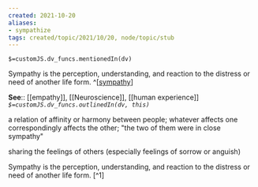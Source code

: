 ```yaml
---
created: 2021-10-20
aliases:
- sympathize
tags: created/topic/2021/10/20, node/topic/stub
---
```

`$=customJS.dv_funcs.mentionedIn(dv)`

Sympathy is the perception, understanding, and reaction to the distress or need of another life form. 
^[[sympathy](https://en.wikipedia.org/wiki/Sympathy)]

**See**:: [[empathy]], [[Neuroscience]], [[human experience]]
*`$=customJS.dv_funcs.outlinedIn(dv, this)`*

a relation of affinity or harmony between people; whatever affects one correspondingly affects the other; "the two of them were in close sympathy"  

sharing the feelings of others (especially feelings of sorrow or anguish)  

Sympathy is the perception, understanding, and reaction to the distress or need of another life form. 
[^1]

